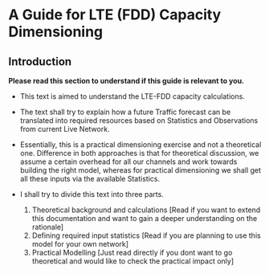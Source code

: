 # A Guide for LTE (FDD) Capacity Dimensioning

## Introduction
**Please read this section to understand if this guide is relevant to you.**

- This text is aimed to understand the LTE-FDD capacity calculations.
- The text shall try to explain how a future Traffic forecast can be translated into required resources based on Statistics and Observations from current Live Network.
- Essentially, this is a practical dimensioning exercise and not a theoretical one. Difference in both approaches is that for theoretical discussion, we assume a certain overhead for all our channels and work towards building the right model, whereas for practical dimensioning we shall get all these inputs via the available Statistics.

- I shall try to divide this text into three parts.
    1. Theoretical background and calculations [Read if you want to extend this documentation and want to gain a deeper understanding on the rationale]
    2. Defining required input statistics [Read if you are planning to use this model for your own network]
    3. Practical Modelling [Just read directly if you dont want to go theoretical and would like to check the practical impact only]
